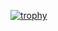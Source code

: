 [![trophy](https://github-profile-trophy.vercel.app/?username=r0b0k&theme=algolia)](https://github.com/ryo-ma/github-profile-trophy)
